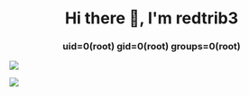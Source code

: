 <h1 align="center">Hi there 👋, I'm redtrib3 </h1>
<h3 align="center"> uid=0(root) gid=0(root) groups=0(root) </h1>

<p align="center">
  
  <img src="https://readme-typing-svg.herokuapp.com?size=21&duration=5000&color=F73232FF&background=0053FF00&multiline=true&height=75&lines=TryHackMe+--%3E+%40anii0101;HacktheBox+--%3E+%40redtrib3"><br>
  
</p>

![](https://komarev.com/ghpvc/?username=redtrib3&color=red&style=for-the-badge)



